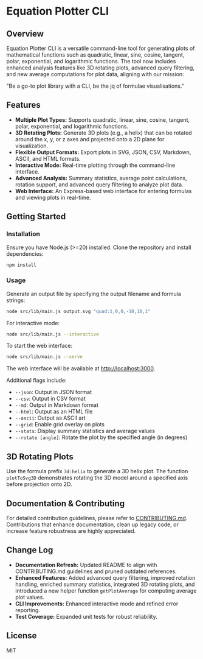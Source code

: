 # Equation Plotter CLI

## Overview

Equation Plotter CLI is a versatile command-line tool for generating plots of mathematical functions such as quadratic, linear, sine, cosine, tangent, polar, exponential, and logarithmic functions. The tool now includes enhanced analysis features like 3D rotating plots, advanced query filtering, and new average computations for plot data, aligning with our mission:

"Be a go-to plot library with a CLI, be the jq of formulae visualisations."

## Features

- **Multiple Plot Types:** Supports quadratic, linear, sine, cosine, tangent, polar, exponential, and logarithmic functions.
- **3D Rotating Plots:** Generate 3D plots (e.g., a helix) that can be rotated around the x, y, or z axes and projected onto a 2D plane for visualization.
- **Flexible Output Formats:** Export plots in SVG, JSON, CSV, Markdown, ASCII, and HTML formats.
- **Interactive Mode:** Real-time plotting through the command-line interface.
- **Advanced Analysis:** Summary statistics, average point calculations, rotation support, and advanced query filtering to analyze plot data.
- **Web Interface:** An Express-based web interface for entering formulas and viewing plots in real-time.

## Getting Started

### Installation

Ensure you have Node.js (>=20) installed. Clone the repository and install dependencies:

```bash
npm install
```

### Usage

Generate an output file by specifying the output filename and formula strings:

```bash
node src/lib/main.js output.svg "quad:1,0,0,-10,10,1"
```

For interactive mode:

```bash
node src/lib/main.js --interactive
```

To start the web interface:

```bash
node src/lib/main.js --serve
```

The web interface will be available at [http://localhost:3000](http://localhost:3000).

Additional flags include:

- `--json`: Output in JSON format
- `--csv`: Output in CSV format
- `--md`: Output in Markdown format
- `--html`: Output as an HTML file
- `--ascii`: Output as ASCII art
- `--grid`: Enable grid overlay on plots
- `--stats`: Display summary statistics and average values
- `--rotate [angle]`: Rotate the plot by the specified angle (in degrees)

## 3D Rotating Plots

Use the formula prefix `3d:helix` to generate a 3D helix plot. The function `plotToSvg3D` demonstrates rotating the 3D model around a specified axis before projection onto 2D.

## Documentation & Contributing

For detailed contribution guidelines, please refer to [CONTRIBUTING.md](CONTRIBUTING.md). Contributions that enhance documentation, clean up legacy code, or increase feature robustness are highly appreciated.

## Change Log

- **Documentation Refresh:** Updated README to align with CONTRIBUTING.md guidelines and pruned outdated references.
- **Enhanced Features:** Added advanced query filtering, improved rotation handling, enriched summary statistics, integrated 3D rotating plots, and introduced a new helper function `getPlotAverage` for computing average plot values.
- **CLI Improvements:** Enhanced interactive mode and refined error reporting.
- **Test Coverage:** Expanded unit tests for robust reliability.

## License

MIT
